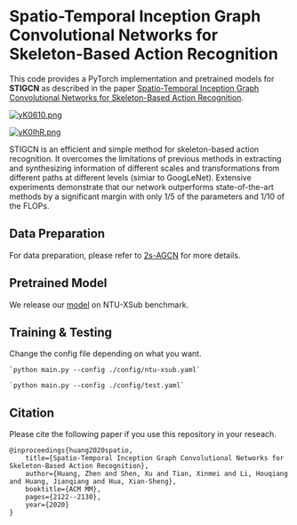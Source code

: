 # Spatio-Temporal Inception Graph Convolutional Networks for Skeleton-Based Action Recognition
This code provides a PyTorch implementation and pretrained models for **STIGCN**
as described in the paper
[Spatio-Temporal Inception Graph Convolutional Networks for Skeleton-Based
Action Recognition](https://arxiv.org/abs/2011.13322).

[![yK0610.png](https://s3.ax1x.com/2021/02/03/yK0610.png)](https://imgchr.com/i/yK0610)

[![yK0IhR.png](https://s3.ax1x.com/2021/02/03/yK0IhR.png)](https://imgchr.com/i/yK0IhR)

STIGCN is an efficient and simple method for skeleton-based action recognition.
It overcomes the limitations of previous methods in extracting and synthesizing
information of different scales and transformations from different paths at
different levels (simiar to GoogLeNet). Extensive experiments demonstrate that
our network outperforms state-of-the-art methods by a significant margin with
only 1/5 of the parameters and 1/10 of the FLOPs.


## Data Preparation
For data preparation, please refer to
[2s-AGCN](https://github.com/lshiwjx/2s-AGCN) for more details.

## Pretrained Model
We release our [model](https://drive.google.com/file/d/1r3TdFJcnTC3NOdo3GfIiXH8SKGrPCBOr/view?usp=sharing) on NTU-XSub benchmark.

## Training & Testing

Change the config file depending on what you want.

    `python main.py --config ./config/ntu-xsub.yaml`

    `python main.py --config ./config/test.yaml`


## Citation
Please cite the following paper if you use this repository in your reseach.

    @inproceedings{huang2020spatio,
        title={Spatio-Temporal Inception Graph Convolutional Networks for Skeleton-Based Action Recognition},
        author={Huang, Zhen and Shen, Xu and Tian, Xinmei and Li, Houqiang and Huang, Jianqiang and Hua, Xian-Sheng},
        booktitle={ACM MM},
        pages={2122--2130},
        year={2020}
    }

